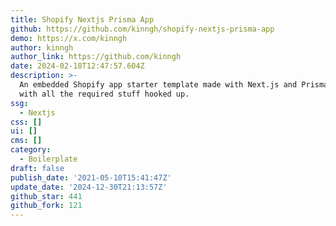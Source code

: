 ```yaml
---
title: Shopify Nextjs Prisma App
github: https://github.com/kinngh/shopify-nextjs-prisma-app
demo: https://x.com/kinngh
author: kinngh
author_link: https://github.com/kinngh
date: 2024-02-18T12:47:57.604Z
description: >-
  An embedded Shopify app starter template made with Next.js and Prisma ORM,
  with all the required stuff hooked up.
ssg:
  - Nextjs
css: []
ui: []
cms: []
category:
  - Boilerplate
draft: false
publish_date: '2021-05-10T15:41:47Z'
update_date: '2024-12-30T21:13:57Z'
github_star: 441
github_fork: 121
---
```

